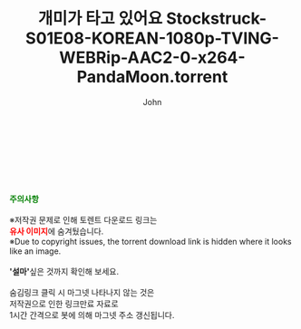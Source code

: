 ﻿---
layout: post
title:  "개미가 타고 있어요 Stockstruck-S01E08-KOREAN-1080p-TVING-WEBRip-AAC2-0-x264-PandaMoon.torrent"
author: John
categories: [ 드라마 ]
tags: [  ]
image:  
description: "개미가 타고 있어요 Stockstruck-S01E08-KOREAN-1080p-TVING-WEBRip-AAC2-0-x264-PandaMoon torrent 정보 공유"
toc: true
toc_sticky: true
---

<br>

    
<br><br><br>
<p data-ke-size="size16"><b><span style="color: green;">주의사항</span></b><br /><br />※저작권 문제로 인해 토렌트 다운로드 링크는<br /><b><span style="color: red;">유사 이미지</span></b>에 숨겨뒀습니다.<br />※Due to copyright issues, the torrent download link is hidden where it looks like an image.<br /><br /><b>'설마'</b>싶은 것까지 확인해 보세요.<br /><br />숨김링크 클릭 시 마그넷 나타나지 않는 것은<br />저작권으로 인한 링크만료 자료로<br />1시간 간격으로 봇에 의해 마그넷 주소 갱신됩니다.</p>
